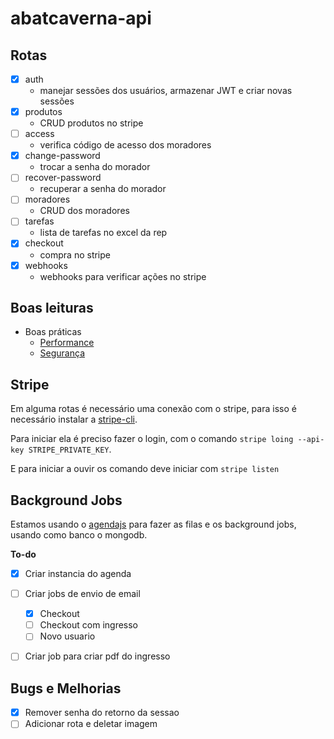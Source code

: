 # abatcaverna-api

## Rotas

- [x] auth
  - manejar sessões dos usuários, armazenar JWT e criar novas sessões
- [x] produtos
  - CRUD produtos no stripe
- [ ] access
  - verifica código de acesso dos moradores
- [x] change-password
  - trocar a senha do morador
- [ ] recover-password
  - recuperar a senha do morador
- [ ] moradores
  - CRUD dos moradores
- [ ] tarefas
  - lista de tarefas no excel da rep
- [x] checkout
  - compra no stripe
- [x] webhooks
  - webhooks para verificar ações no stripe

## Boas leituras

- Boas práticas
  - [Performance](https://expressjs.com/pt-br/advanced/best-practice-performance.html)
  - [Segurança](https://expressjs.com/pt-br/advanced/best-practice-security.html)

## Stripe

Em alguma rotas é necessário uma conexão com o stripe, para isso é necessário instalar a [stripe-cli](https://stripe.com/docs/stripe-cli?locale=pt-BR).

Para iniciar ela é preciso fazer o login, com o comando ```stripe loing --api-key STRIPE_PRIVATE_KEY```.

E para iniciar a ouvir os comando deve iniciar com ```stripe listen```

## Background Jobs

Estamos usando o [agendajs](https://hokify.github.io/agenda/agenda/6.x/) para fazer as filas e os background jobs, usando como banco o mongodb.

**To-do**

- [x] Criar instancia do agenda
- [ ] Criar jobs de envio de email
  - [x] Checkout
  - [ ] Checkout com ingresso
  - [ ] Novo usuario
- [ ] Criar job para criar pdf do ingresso


## Bugs e Melhorias

- [x] Remover senha do retorno da sessao
- [ ] Adicionar rota e deletar imagem
